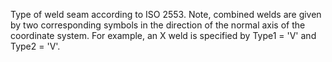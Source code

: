 Type of weld seam according to ISO 2553. Note, combined welds are given by two corresponding symbols in the direction of the normal axis of the coordinate system. For example, an X weld is specified by Type1 = 'V' and Type2 = 'V'.

